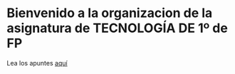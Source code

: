 # Bienvenido a la organizacion de la asignatura de TECNOLOGÍA DE 1º de FP

Lea los apuntes [aquí](https://ull-mfp-aet.github.io/practicas/creando-un-perfil#crea-tu-repo-profile)
